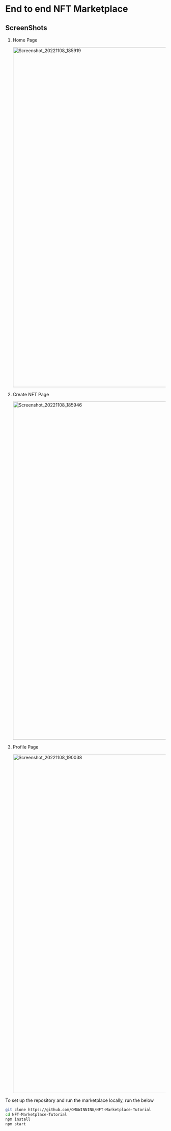 # End to end NFT Marketplace 

## ScreenShots

1. Home Page

   <img width="1064" alt="Screenshot_20221108_185919" src="https://github.com/Vinayakk404/Web3-MarketPlace/assets/72989303/a1df21bb-2a4d-4d0e-8934-fcaeac304826">

3. Create NFT Page

   <img width="1058" alt="Screenshot_20221108_185946" src="https://github.com/Vinayakk404/Web3-MarketPlace/assets/72989303/f7f5d448-280a-48f2-a206-7ee1ed8a3733">

3. Profile Page
   
   <img width="1061" alt="Screenshot_20221108_190038" src="https://github.com/Vinayakk404/Web3-MarketPlace/assets/72989303/3db7a86d-4d23-4c3e-81c5-d95071855d61">

To set up the repository and run the marketplace locally, run the below
```bash
git clone https://github.com/OMGWINNING/NFT-Marketplace-Tutorial
cd NFT-Marketplace-Tutorial
npm install
npm start
```
